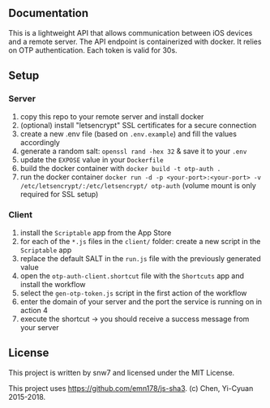 ## Documentation
This is a lightweight API that allows communication between iOS devices and a remote server. The API endpoint is containerized with docker. It relies on OTP authentication. Each token is valid for 30s.

## Setup
### Server
1. copy this repo to your remote server and install docker
2. (optional) install "letsencrypt" SSL certificates for a secure connection
3. create a new .env file (based on `.env.example`) and fill the values accordingly
4. generate a random salt: `openssl rand -hex 32` & save it to your `.env`
5. update the `EXPOSE` value in your `Dockerfile`
6. build the docker container with `docker build -t otp-auth .`
7. run the docker container `docker run -d -p <your-port>:<your-port> -v /etc/letsencrypt/:/etc/letsencrypt/ otp-auth` (volume mount is only required for SSL setup)

### Client
1. install the `Scriptable` app from the App Store
2. for each of the `*.js` files in the `client/` folder: create a new script in the `Scriptable` app
3. replace the default SALT in the `run.js` file with the previously generated value 
4. open the `otp-auth-client.shortcut` file with the `Shortcuts` app and install the workflow
5. select the `gen-otp-token.js` script in the first action of the workflow
6. enter the domain of your server and the port the service is running on in action 4
7. execute the shortcut -> you should receive a success message from your server

## License
This project is written by snw7 and licensed under the MIT License.

This project uses https://github.com/emn178/js-sha3. (c) Chen, Yi-Cyuan 2015-2018.